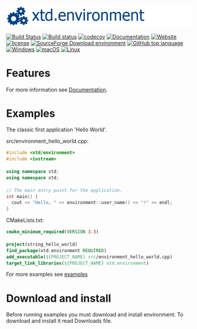 [![environment](docs/pictures/header.png)](https://gammasoft71.wixsite.com/xtd-environment)

[![Build Status](https://travis-ci.org/gammasoft71/xtd.environment.svg?branch=master)](https://travis-ci.org/gammasoft71/xtd.environment)
[![Build status](https://ci.appveyor.com/api/projects/status/tark5puo8mou967a?svg=true)](https://ci.appveyor.com/project/gammasoft71/xtd-environment)
[![codecov](https://codecov.io/gh/gammasoft71/xtd.environment/branch/master/graph/badge.svg)](https://codecov.io/gh/gammasoft71/xtd.environment)
[![Documentation](https://codedocs.xyz/gammasoft71/xtd.environment.svg)](https://codedocs.xyz/gammasoft71/xtd.environment/)
[![Website](https://img.shields.io/website-up-down-green-red/http/shields.io.svg?label=xtd-environment%20website)](https://gammasoft71.wixsite.com/xtd-environment)
[![license](https://img.shields.io/github/license/gammasoft71/xtd.environment.svg)](LICENSE.md)
[![SourceForge Download environment](https://img.shields.io/sourceforge/dt/environmentpro.svg)](https://sourceforge.net/projects/environmentpro//files/latest/download)
[![GitHub top language](https://img.shields.io/github/languages/top/gammasoft71/xtd.environment.svg)](README.md)
[![Windows](https://img.shields.io/badge/os-Windows-004080.svg)](README.md)
[![macOS](https://img.shields.io/badge/os-macOS-004080.svg)](README.md)
[![Linux](https://img.shields.io/badge/os-Linux-004080.svg)](README.md)

# Features

For more information see [Documentation](docs).

# Examples

The classic first application 'Hello World'.

src/environment_hello_world.cpp:

```c++
#include <xtd/environment>
#include <iostream>

using namespace std;
using namespace xtd;

// The main entry point for the application.
int main() {
  cout << "Hello, " << environment::user_name() << "!" << endl;
}
```

CMakeLists.txt:

```cmake
cmake_minimum_required(VERSION 3.3)

project(string_hello_world)
find_package(xtd.environment REQUIRED)
add_executable(${PROJECT_NAME} src/environment_hello_world.cpp)
target_link_libraries(${PROJECT_NAME} xtd.environment)
```

For more examples see [examples](examples)

# Download and install

Before running examples you must download and install environment. To download and install it read Downloads file.

